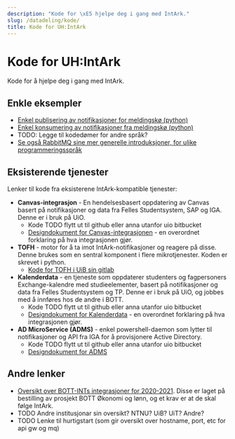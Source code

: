 ```yaml
---
description: "Kode for \xE5 hjelpe deg i gang med IntArk."
slug: /datadeling/kode/
title: Kode for UH:IntArk
---
```


# Kode for UH:IntArk

Kode for å hjelpe deg i gang med IntArk.

## Enkle eksempler


* [Enkel publisering av notifikasjoner for meldingskø (python)](/datadeling/publisering_simpel.py)
* [Enkel konsumering av notifikasjoner fra meldingskø (python)](/datadeling/konsument_simpel.py)
* TODO: Legge til kodedømer for andre språk?
* [Se også RabbitMQ sine mer generelle introduksjoner, for ulike programmeringsspråk](https://www.rabbitmq.com/getstarted.html)


## Eksisterende tjenester


Lenker til kode fra eksisterene IntArk-kompatible tjenester:


* **Canvas-integrasjon** - En hendelsesbasert oppdatering av Canvas basert på notifikasjoner og data fra Felles Studentsystem, SAP og IGA. Denne er i bruk på UiO.
	+ Kode TODO flytt ut til github eller anna utanfor uio bitbucket
	+ [Designdokument for Canvas-integrasjonen](https://www.usit.uio.no/om/organisasjon/bnt/usitint/faglig/designdokumenter/designdokument-canvas-ms.html) - en overordnet forklaring på hva integrasjonen gjør.
* **TOFH** - motor for å ta imot IntArk-notifikasjoner og reagere på disse. Denne brukes som en sentral komponent i flere mikrotjenester. Koden er skrevet i python.
	+ [Kode for TOFH i UiB sin gitlab](https://git.app.uib.no/it-bott-integrasjoner/tofh)
* **Kalenderdata** - en tjeneste som oppdaterer studenters og fagpersoners Exchange-kalendre med studieelementer, basert på notifikasjoner og data fra Felles Studentsystem og TP. Denne er i bruk på UiO, og jobbes med å innføres hos de andre i BOTT.
	+ Kode TODO flytt ut til github eller anna utanfor uio bitbucket
	+ [Designdokument for Kalenderdata](https://www.usit.uio.no/om/organisasjon/bnt/usitint/faglig/designdokumenter/designdokument-kada.html) - en overordnet forklaring på hva integrasjonen gjør.
* **AD MicroService (ADMS)** - enkel powershell-daemon som lytter til notifikasjoner og API fra IGA for å provisjonere Active Directory.
	+ Kode TODO flytt ut til github eller anna utanfor uio bitbucket
	+ [Designdokument for ADMS](https://www.usit.uio.no/om/organisasjon/bnt/usitint/faglig/designdokumenter/designdokument-ad-microservice.html)


## Andre lenker


* [Oversikt over BOTT-INTs integrasjoner for 2020-2021](https://www.bott-samarbeidet.no/fagsamarbeid/it-bott/prosjekter/it-bott-integrasjoner/integrasjoner/). Disse er laget på bestilling av prosjekt BOTT Økonomi og lønn, og et krav er at de skal følge IntArk.
* TODO Andre institusjonar sin oversikt? NTNU? UiB? UiT? Andre?
* TODO Lenke til hurtigstart (som gir oversikt over hostname, port, etc for api gw og mq)